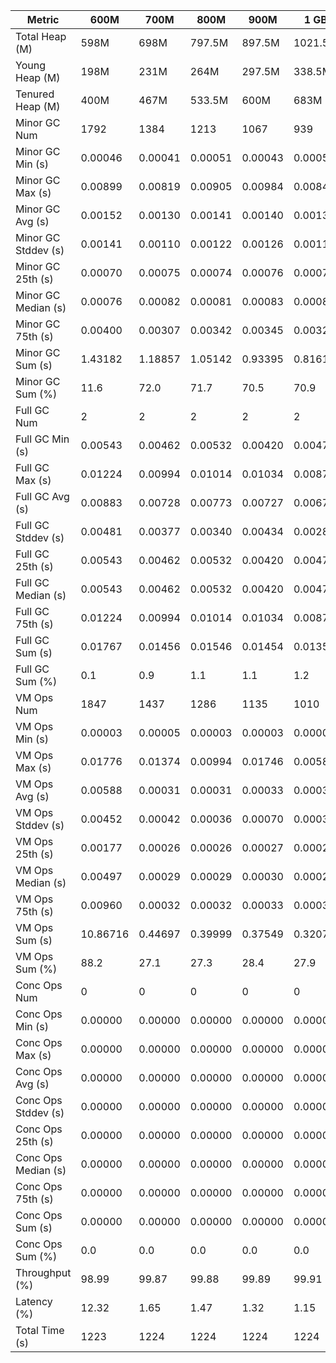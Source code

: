 | Metric | 600M | 700M | 800M | 900M | 1 GB | 2 GB | 4 GB | 8 GB |
|------|----|----|----|----|----|----|----|----|
| Total Heap (M) | 598M | 698M | 797.5M | 897.5M | 1021.5M | 2045.5M | 4093.5M | 8189M |
| Young Heap (M) | 198M | 231M | 264M | 297.5M | 338.5M | 680M | 1362.5M | 2727.5M |
| Tenured Heap (M) | 400M | 467M | 533.5M | 600M | 683M | 1365.5M | 2731M | 5461.5M |
| Minor GC Num | 1792 | 1384 | 1213 | 1067 | 939 | 469 | 235 | 119 |
| Minor GC Min (s) | 0.00046 | 0.00041 | 0.00051 | 0.00043 | 0.00050 | 0.00045 | 0.00052 | 0.00049 |
| Minor GC Max (s) | 0.00899 | 0.00819 | 0.00905 | 0.00984 | 0.00840 | 0.00856 | 0.00976 | 0.00332 |
| Minor GC Avg (s) | 0.00152 | 0.00130 | 0.00141 | 0.00140 | 0.00137 | 0.00141 | 0.00139 | 0.00147 |
| Minor GC Stddev (s) | 0.00141 | 0.00110 | 0.00122 | 0.00126 | 0.00113 | 0.00126 | 0.00125 | 0.00115 |
| Minor GC 25th (s) | 0.00070 | 0.00075 | 0.00074 | 0.00076 | 0.00075 | 0.00075 | 0.00075 | 0.00082 |
| Minor GC Median (s) | 0.00076 | 0.00082 | 0.00081 | 0.00083 | 0.00082 | 0.00082 | 0.00086 | 0.00093 |
| Minor GC 75th (s) | 0.00400 | 0.00307 | 0.00342 | 0.00345 | 0.00323 | 0.00342 | 0.00313 | 0.00332 |
| Minor GC Sum (s) | 1.43182 | 1.18857 | 1.05142 | 0.93395 | 0.81613 | 0.41784 | 0.22713 | 0.12387 |
| Minor GC Sum (%) | 11.6 | 72.0 | 71.7 | 70.5 | 70.9 | 68.5 | 66.2 | 62.0 |
| Full GC Num | 2 | 2 | 2 | 2 | 2 | 2 | 2 | 2 |
| Full GC Min (s) | 0.00543 | 0.00462 | 0.00532 | 0.00420 | 0.00476 | 0.00492 | 0.00547 | 0.00487 |
| Full GC Max (s) | 0.01224 | 0.00994 | 0.01014 | 0.01034 | 0.00878 | 0.01055 | 0.00918 | 0.01018 |
| Full GC Avg (s) | 0.00883 | 0.00728 | 0.00773 | 0.00727 | 0.00677 | 0.00774 | 0.00732 | 0.00753 |
| Full GC Stddev (s) | 0.00481 | 0.00377 | 0.00340 | 0.00434 | 0.00284 | 0.00399 | 0.00263 | 0.00376 |
| Full GC 25th (s) | 0.00543 | 0.00462 | 0.00532 | 0.00420 | 0.00476 | 0.00492 | 0.00547 | 0.00487 |
| Full GC Median (s) | 0.00543 | 0.00462 | 0.00532 | 0.00420 | 0.00476 | 0.00492 | 0.00547 | 0.00487 |
| Full GC 75th (s) | 0.01224 | 0.00994 | 0.01014 | 0.01034 | 0.00878 | 0.01055 | 0.00918 | 0.01018 |
| Full GC Sum (s) | 0.01767 | 0.01456 | 0.01546 | 0.01454 | 0.01354 | 0.01547 | 0.01465 | 0.01505 |
| Full GC Sum (%) | 0.1 | 0.9 | 1.1 | 1.1 | 1.2 | 2.5 | 4.3 | 7.5 |
| VM Ops Num | 1847 | 1437 | 1286 | 1135 | 1010 | 545 | 305 | 193 |
| VM Ops Min (s) | 0.00003 | 0.00005 | 0.00003 | 0.00003 | 0.00003 | 0.00004 | 0.00005 | 0.00003 |
| VM Ops Max (s) | 0.01776 | 0.01374 | 0.00994 | 0.01746 | 0.00586 | 0.01618 | 0.00959 | 0.00362 |
| VM Ops Avg (s) | 0.00588 | 0.00031 | 0.00031 | 0.00033 | 0.00032 | 0.00032 | 0.00033 | 0.00032 |
| VM Ops Stddev (s) | 0.00452 | 0.00042 | 0.00036 | 0.00070 | 0.00031 | 0.00071 | 0.00057 | 0.00026 |
| VM Ops 25th (s) | 0.00177 | 0.00026 | 0.00026 | 0.00027 | 0.00026 | 0.00025 | 0.00026 | 0.00026 |
| VM Ops Median (s) | 0.00497 | 0.00029 | 0.00029 | 0.00030 | 0.00029 | 0.00028 | 0.00030 | 0.00031 |
| VM Ops 75th (s) | 0.00960 | 0.00032 | 0.00032 | 0.00033 | 0.00033 | 0.00032 | 0.00034 | 0.00035 |
| VM Ops Sum (s) | 10.86716 | 0.44697 | 0.39999 | 0.37549 | 0.32073 | 0.17655 | 0.10115 | 0.06094 |
| VM Ops Sum (%) | 88.2 | 27.1 | 27.3 | 28.4 | 27.9 | 28.9 | 29.5 | 30.5 |
| Conc Ops Num | 0 | 0 | 0 | 0 | 0 | 0 | 0 | 0 |
| Conc Ops Min (s) | 0.00000 | 0.00000 | 0.00000 | 0.00000 | 0.00000 | 0.00000 | 0.00000 | 0.00000 |
| Conc Ops Max (s) | 0.00000 | 0.00000 | 0.00000 | 0.00000 | 0.00000 | 0.00000 | 0.00000 | 0.00000 |
| Conc Ops Avg (s) | 0.00000 | 0.00000 | 0.00000 | 0.00000 | 0.00000 | 0.00000 | 0.00000 | 0.00000 |
| Conc Ops Stddev (s) | 0.00000 | 0.00000 | 0.00000 | 0.00000 | 0.00000 | 0.00000 | 0.00000 | 0.00000 |
| Conc Ops 25th (s) | 0.00000 | 0.00000 | 0.00000 | 0.00000 | 0.00000 | 0.00000 | 0.00000 | 0.00000 |
| Conc Ops Median (s) | 0.00000 | 0.00000 | 0.00000 | 0.00000 | 0.00000 | 0.00000 | 0.00000 | 0.00000 |
| Conc Ops 75th (s) | 0.00000 | 0.00000 | 0.00000 | 0.00000 | 0.00000 | 0.00000 | 0.00000 | 0.00000 |
| Conc Ops Sum (s) | 0.00000 | 0.00000 | 0.00000 | 0.00000 | 0.00000 | 0.00000 | 0.00000 | 0.00000 |
| Conc Ops Sum (%) | 0.0 | 0.0 | 0.0 | 0.0 | 0.0 | 0.0 | 0.0 | 0.0 |
| Throughput (%) | 98.99 | 99.87 | 99.88 | 99.89 | 99.91 | 99.95 | 99.97 | 99.98 |
| Latency (%) | 12.32 | 1.65 | 1.47 | 1.32 | 1.15 | 0.61 | 0.34 | 0.2 |
| Total Time (s) | 1223 | 1224 | 1224 | 1224 | 1224 | 1225 | 1224 | 1224 |
